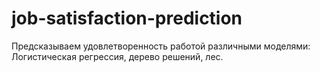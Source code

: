 # job-satisfaction-prediction
Предсказываем удовлетворенность работой различными моделями:
Логистическая регрессия, дерево решений, лес. 

